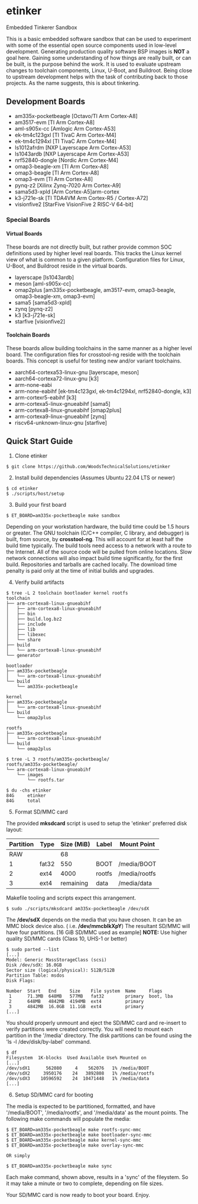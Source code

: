 # etinker
Embedded Tinkerer Sandbox

This is a basic embedded software sandbox that can be used to experiment
with some of the essential open source components used in low-level
development. Generating production quality software BSP images is
**NOT** a goal here. Gaining some understanding of how things are really
built, or can be built, is the purpose behind the work. It is used to
evaluate upstream changes to toolchain components, Linux, U-Boot, and
Buildroot. Being close to upstream development helps with the task of
contributing back to those projects. As the name suggests, this is
about tinkering.

## Development Boards

- am335x-pocketbeagle [Octavo/TI Arm Cortex-A8]
- am3517-evm [TI Arm Cortex-A8]
- aml-s905x-cc [Amlogic Arm Cortex-A53]
- ek-tm4c123gxl [TI TivaC Arm Cortex-M4]
- ek-tm4c1294xl [TI TivaC Arm Cortex-M4]
- ls1012afrdm [NXP Layerscape Arm Cortex-A53]
- ls1043ardb [NXP Layerscape Arm Cortex-A53]
- nrf52840-dongle [Nordic Arm Cortex-M4]
- omap3-beagle-xm [TI Arm Cortex-A8]
- omap3-beagle [TI Arm Cortex-A8]
- omap3-evm [TI Arm Cortex-A8]
- pynq-z2 [Xilinx Zynq-7020 Arm Cortex-A9]
- sama5d3-xpld [Arm Cortex-A5]arm-cortex
- k3-j721e-sk [TI TDA4VM Arm Cortex-R5 / Cortex-A72]
- visionfive2 [StarFive VisionFive 2 RISC-V 64-bit]

### Special Boards

#### Virtual Boards

These boards are not directly built, but rather provide common SOC
definitions used by higher level real boards. This tracks the Linux
kernel view of what is common to a given platform. Configuration
files for Linux, U-Boot, and Buildroot reside in the virtual boards.

- layerscape [ls1043ardb]
- meson [aml-s905x-cc]
- omap2plus [am335x-pocketbeagle, am3517-evm, omap3-beagle, omap3-beagle-xm, omap3-evm]
- sama5 [sama5d3-xpld]
- zynq [pynq-z2]
- k3 [k3-j721e-sk]
- starfive [visionfive2]

#### Toolchain Boards

These boards allow building toolchains in the same manner as a
higher level board. The configuration files for crosstool-ng reside
with the toolchain boards. This concept is useful for testing new
and/or variant toolchains.

- aarch64-cortexa53-linux-gnu [layerscape, meson]
- aarch64-cortexa72-linux-gnu [k3]
- arm-none-eabi
- arm-none-eabihf [ek-tm4c123gxl, ek-tm4c1294xl, nrf52840-dongle, k3]
- arm-cortexr5-eabihf [k3]
- arm-cortexa5-linux-gnueabihf [sama5]
- arm-cortexa8-linux-gnueabihf [omap2plus]
- arm-cortexa9-linux-gnueabihf [zynq]
- riscv64-unknown-linux-gnu [starfive]

## Quick Start Guide

1. Clone etinker

```
$ git clone https://github.com/WoodsTechnicalSolutions/etinker
```

2. Install build dependencies (Assumes Ubuntu 22.04 LTS or newer)

```
$ cd etinker
$ ./scripts/host/setup
```

3. Build your first board

```
$ ET_BOARD=am335x-pocketbeagle make sandbox
```

Depending on your workstation hardware, the build time could be 1.5
hours or greater. The GNU toolchain (C/C++ compiler, C library, and
debugger) is built, from source, by **crosstool-ng**. This will
account for at least half the build time typically. The build tools
need access to a network with a route to the Internet. All of the
source code will be pulled from online locations. Slow network
connections will also impact build time significantly, for the first
build. Repositories and tarballs are cached locally. The download
time penalty is paid only at the time of initial builds and upgrades.

4. Verify build artifacts

```
$ tree -L 2 toolchain bootloader kernel rootfs
toolchain
├── arm-cortexa8-linux-gnueabihf
│   ├── arm-cortexa8-linux-gnueabihf
│   ├── bin
│   ├── build.log.bz2
│   ├── include
│   ├── lib
│   ├── libexec
│   └── share
├── build
│   └── arm-cortexa8-linux-gnueabihf
└── generator

bootloader
├── am335x-pocketbeagle
│   └── arm-cortexa8-linux-gnueabihf
└── build
    └── am335x-pocketbeagle

kernel
├── am335x-pocketbeagle
│   └── arm-cortexa8-linux-gnueabihf
└── build
    └── omap2plus

rootfs
├── am335x-pocketbeagle
│   └── arm-cortexa8-linux-gnueabihf
└── build
    └── omap2plus

$ tree -L 3 rootfs/am335x-pocketbeagle/
rootfs/am335x-pocketbeagle/
└── arm-cortexa8-linux-gnueabihf
    └── images
        └── rootfs.tar

$ du -chs etinker
84G     etinker
84G     total
```

5. Format SD/MMC card

The provided **mksdcard** script is used to setup the 'etinker'
preferred disk layout:

Partition | Type  | Size (MiB) | Label  | Mount Point
----------|-------|------------|--------|------------
RAW       |       | 68         |        |
1         | fat32 | 550        | BOOT   | /media/BOOT
2         | ext4  | 4000       | rootfs | /media/rootfs
3         | ext4  | remaining  | data   | /media/data

Makefile tooling and scripts expect this arrangement.

```
$ sudo ./scripts/mksdcard am335x-pocketbeagle /dev/sdX
```

The **/dev/sdX** depends on the media that you have chosen. It can
be an MMC block device also. ( i.e. **/dev/mmcblkXpY**) The resultant
SD/MMC will have four partitions. [16 GiB SD/MMC used as example]
**NOTE:** Use higher quality SD/MMC cards (Class 10, UHS-1 or better)

```
$ sudo parted --list
[...]
Model: Generic MassStorageClass (scsi)
Disk /dev/sdX: 16.0GB
Sector size (logical/physical): 512B/512B
Partition Table: msdos
Disk Flags:

Number  Start   End     Size    File system  Name     Flags
 1      71.3MB  648MB   577MB   fat32        primary  boot, lba
 2      648MB   4842MB  4194MB  ext4         primary
 3      4842MB  16.0GB  11.1GB  ext4         primary
[...]
```

You should properly unmount and eject the SD/MMC card and re-insert to
verify partitions were created correctly. You will need to mount each
partition in the '/media' directory. The disk partitions can be found
using the 'ls -l /dev/disk/by-label' command.

```
$ df
Filesystem  1K-blocks  Used Available Use% Mounted on
[...]
/dev/sdX1      562080     4    562076   1% /media/BOOT
/dev/sdX2     3950176    24   3892808   1% /media/rootfs
/dev/sdX3    10596592    24  10471448   1% /media/data
[...]
```

6. Setup SD/MMC card for booting

The media is expected to be partitioned, formatted, and have
'/media/BOOT', '/media/rootfs', and '/media/data' as the mount points.
The following make commands will populate the media:

```
$ ET_BOARD=am335x-pocketbeagle make rootfs-sync-mmc
$ ET_BOARD=am335x-pocketbeagle make bootloader-sync-mmc
$ ET_BOARD=am335x-pocketbeagle make kernel-sync-mmc
$ ET_BOARD=am335x-pocketbeagle make overlay-sync-mmc

OR simply

$ ET_BOARD=am335x-pocketbeagle make sync
```

Each make command, shown above, results in a 'sync' of the fileystem.
So it may take a minute or two to complete, depending on file sizes.

Your SD/MMC card is now ready to boot your board. Enjoy.
